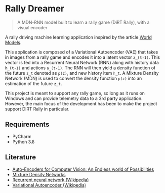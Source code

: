 # Rally Dreamer

> A MDN-RNN model built to learn a rally game (DiRT Rally), with a visual encoder

A rally driving machine learning application inspired by the article [World Models](https://worldmodels.github.io/).

This application is composed of a Variational Autoencoder (VAE) that takes in images from a rally game and encodes it into a latent vector `z_(t-1)`. This vector is fed into a Recurrent Neural Network (RNN) along with history data `h_(t-1)` and actions `a_(t-1)`. The RNN will then yield a density function of the future `z_t` denoted as `p(z)`, and new history item `h_t`. A Mixture Density Network (MDN) is used to convert the density function `p(z)` into an estimation of the future `z_t`.

This project is meant to support any rally game, so long as it runs on Windows and can provide telemetry data to a 3rd party application. However, the main focus of the development has been to make the project support DiRT Rally in particular.

## Requirements

- PyCharm
- Python 3.8

## Literature

- [Auto-Encoders for Computer Vision: An Endless world of Possibilities](https://www.analyticsvidhya.com/blog/2021/01/auto-encoders-for-computer-vision-an-endless-world-of-possibilities/)
- [Mixture Density Networks](https://publications.aston.ac.uk/id/eprint/373/1/NCRG_94_004.pdf)
- [Recurrent neural network (Wikipedia)](https://en.wikipedia.org/wiki/Recurrent_neural_network)
- [Variational Autoencoder (Wikipedia)](https://en.wikipedia.org/wiki/Variational_autoencoder)
